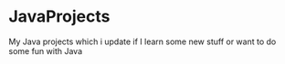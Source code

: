 # JavaProjects
My Java projects which i update if I learn some new stuff or want to do some fun with Java
